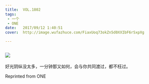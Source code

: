 ```yaml
---
title:	VOL.1802
tags:
 - 一个
 - ONE
date:	2017/09/12 1:40:51
cover:	http://image.wufazhuce.com/FiaxUoq73okZn5d0XXIbF6rSxpXg

---
```

![](http://image.wufazhuce.com/FiaxUoq73okZn5d0XXIbF6rSxpXg)
---

好光阴纵没太多，一分钟那又如何，会与你共同渡过，都不枉过。
 
Reprinted from ONE
